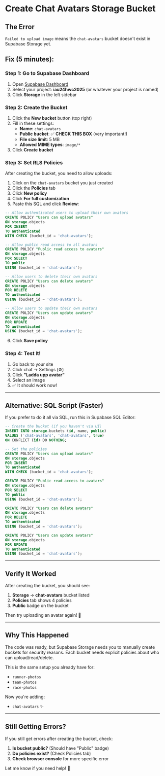 # Create Chat Avatars Storage Bucket

## The Error

`Failed to upload image` means the `chat-avatars` bucket doesn't exist in Supabase Storage yet.

## Fix (5 minutes):

### Step 1: Go to Supabase Dashboard

1. Open [Supabase Dashboard](https://supabase.com/dashboard)
2. Select your project: **iau24hwc2025** (or whatever your project is named)
3. Click **Storage** in the left sidebar

### Step 2: Create the Bucket

1. Click the **New bucket** button (top right)
2. Fill in these settings:
   - **Name**: `chat-avatars`
   - **Public bucket**: ✅ **CHECK THIS BOX** (very important!)
   - **File size limit**: 5 MB
   - **Allowed MIME types**: `image/*`
3. Click **Create bucket**

### Step 3: Set RLS Policies

After creating the bucket, you need to allow uploads:

1. Click on the `chat-avatars` bucket you just created
2. Click the **Policies** tab
3. Click **New policy**
4. Click **For full customization**
5. Paste this SQL and click **Review**:

```sql
-- Allow authenticated users to upload their own avatars
CREATE POLICY "Users can upload avatars"
ON storage.objects
FOR INSERT
TO authenticated
WITH CHECK (bucket_id = 'chat-avatars');

-- Allow public read access to all avatars
CREATE POLICY "Public read access to avatars"
ON storage.objects
FOR SELECT
TO public
USING (bucket_id = 'chat-avatars');

-- Allow users to delete their own avatars
CREATE POLICY "Users can delete avatars"
ON storage.objects
FOR DELETE
TO authenticated
USING (bucket_id = 'chat-avatars');

-- Allow users to update their own avatars
CREATE POLICY "Users can update avatars"
ON storage.objects
FOR UPDATE
TO authenticated
USING (bucket_id = 'chat-avatars');
```

6. Click **Save policy**

### Step 4: Test It!

1. Go back to your site
2. Click chat → Settings (⚙️)
3. Click **"Ladda upp avatar"**
4. Select an image
5. ✅ It should work now!

---

## Alternative: SQL Script (Faster)

If you prefer to do it all via SQL, run this in Supabase SQL Editor:

```sql
-- Create the bucket (if you haven't via UI)
INSERT INTO storage.buckets (id, name, public)
VALUES ('chat-avatars', 'chat-avatars', true)
ON CONFLICT (id) DO NOTHING;

-- Set the policies
CREATE POLICY "Users can upload avatars"
ON storage.objects
FOR INSERT
TO authenticated
WITH CHECK (bucket_id = 'chat-avatars');

CREATE POLICY "Public read access to avatars"
ON storage.objects
FOR SELECT
TO public
USING (bucket_id = 'chat-avatars');

CREATE POLICY "Users can delete avatars"
ON storage.objects
FOR DELETE
TO authenticated
USING (bucket_id = 'chat-avatars');

CREATE POLICY "Users can update avatars"
ON storage.objects
FOR UPDATE
TO authenticated
USING (bucket_id = 'chat-avatars');
```

---

## Verify It Worked

After creating the bucket, you should see:

1. **Storage** → **chat-avatars** bucket listed
2. **Policies** tab shows 4 policies
3. **Public** badge on the bucket

Then try uploading an avatar again! 🎨

---

## Why This Happened

The code was ready, but Supabase Storage needs you to manually create buckets for security reasons. Each bucket needs explicit policies about who can upload/read/delete.

This is the same setup you already have for:

- `runner-photos`
- `team-photos`
- `race-photos`

Now you're adding:

- `chat-avatars` ✨

---

## Still Getting Errors?

If you still get errors after creating the bucket, check:

1. **Is bucket public?** (Should have "Public" badge)
2. **Do policies exist?** (Check Policies tab)
3. **Check browser console** for more specific error

Let me know if you need help! 🚀








